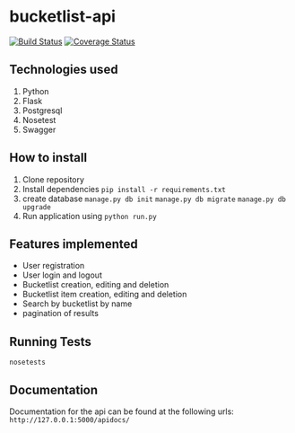 # bucketlist-api

[![Build Status](https://travis-ci.org/inno-asiimwe/bucketlist-api.svg?branch=development)](https://travis-ci.org/inno-asiimwe/bucketlist-api)
[![Coverage Status](https://coveralls.io/repos/github/inno-asiimwe/bucketlist-api/badge.svg?branch=development)](https://coveralls.io/github/inno-asiimwe/bucketlist-api?branch=development)

## Technologies used 
1. Python
2. Flask
3. Postgresql
4. Nosetest
5. Swagger

## How to install
1. Clone repository
2. Install dependencies
   ``` pip install -r requirements.txt ```
3. create database
    ``` manage.py db init ```
    ``` manage.py db migrate ```
    ``` manage.py db upgrade ```
3. Run application using 
   ``` python run.py ```

## Features implemented
* User registration
* User login and logout
* Bucketlist creation, editing and deletion
* Bucketlist item creation, editing and deletion
* Search by bucketlist by name
* pagination of results

## Running Tests
   ``` nosetests ```

## Documentation 

Documentation for the api can be found at the following urls:
``` http://127.0.0.1:5000/apidocs/ ```


